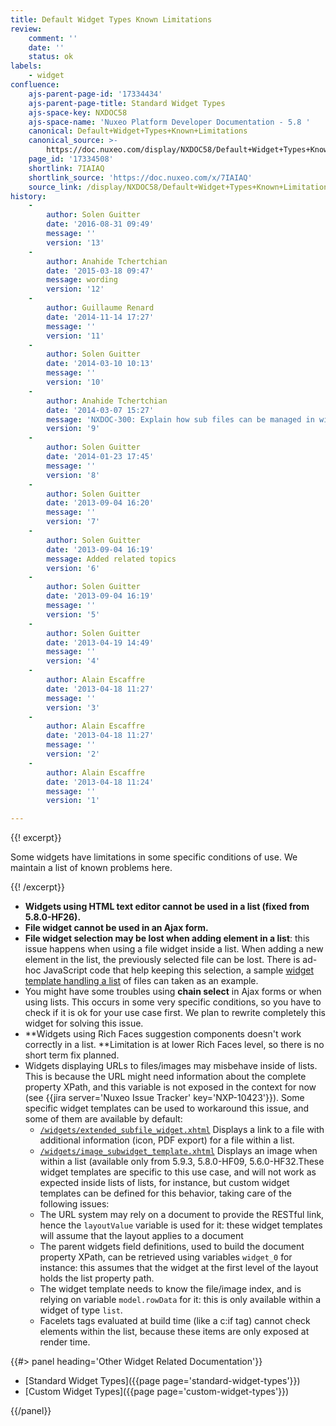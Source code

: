 ```yaml
---
title: Default Widget Types Known Limitations
review:
    comment: ''
    date: ''
    status: ok
labels:
    - widget
confluence:
    ajs-parent-page-id: '17334434'
    ajs-parent-page-title: Standard Widget Types
    ajs-space-key: NXDOC58
    ajs-space-name: 'Nuxeo Platform Developer Documentation - 5.8 '
    canonical: Default+Widget+Types+Known+Limitations
    canonical_source: >-
        https://doc.nuxeo.com/display/NXDOC58/Default+Widget+Types+Known+Limitations
    page_id: '17334508'
    shortlink: 7IAIAQ
    shortlink_source: 'https://doc.nuxeo.com/x/7IAIAQ'
    source_link: /display/NXDOC58/Default+Widget+Types+Known+Limitations
history:
    - 
        author: Solen Guitter
        date: '2016-08-31 09:49'
        message: ''
        version: '13'
    - 
        author: Anahide Tchertchian
        date: '2015-03-18 09:47'
        message: wording
        version: '12'
    - 
        author: Guillaume Renard
        date: '2014-11-14 17:27'
        message: ''
        version: '11'
    - 
        author: Solen Guitter
        date: '2014-03-10 10:13'
        message: ''
        version: '10'
    - 
        author: Anahide Tchertchian
        date: '2014-03-07 15:27'
        message: 'NXDOC-300: Explain how sub files can be managed in widget templates'
        version: '9'
    - 
        author: Solen Guitter
        date: '2014-01-23 17:45'
        message: ''
        version: '8'
    - 
        author: Solen Guitter
        date: '2013-09-04 16:20'
        message: ''
        version: '7'
    - 
        author: Solen Guitter
        date: '2013-09-04 16:19'
        message: Added related topics
        version: '6'
    - 
        author: Solen Guitter
        date: '2013-09-04 16:19'
        message: ''
        version: '5'
    - 
        author: Solen Guitter
        date: '2013-04-19 14:49'
        message: ''
        version: '4'
    - 
        author: Alain Escaffre
        date: '2013-04-18 11:27'
        message: ''
        version: '3'
    - 
        author: Alain Escaffre
        date: '2013-04-18 11:27'
        message: ''
        version: '2'
    - 
        author: Alain Escaffre
        date: '2013-04-18 11:24'
        message: ''
        version: '1'

---
```

{{! excerpt}}

Some widgets have limitations in some specific conditions of use. We maintain a list of known problems here.

{{! /excerpt}}

*   **Widgets using HTML text editor cannot be used in a list (fixed from 5.8.0-HF26).**
*   **File widget cannot be used in an Ajax form.**
*   **File widget selection may be lost when adding element in a list**: this issue happens when using a file widget inside a list. When adding a new element in the list, the previously selected file can be lost. There is ad-hoc JavaScript code that help keeping this selection, a sample&nbsp;[widget template handling a list](https://github.com/nuxeo/nuxeo-dm/blob/release-5.8/nuxeo-platform-webapp/src/main/resources/web/nuxeo.war/widgets/files_list_widget_template.xhtml) of files can taken as an example.
*   You might have some troubles using **chain select** in Ajax forms or when using lists. This occurs in some very specific conditions, so you have to check if it is ok for your use case first. We plan to rewrite completely this widget for solving this issue.
*   **Widgets using Rich Faces suggestion components doesn't work correctly in a list.&nbsp;**Limitation is at lower Rich Faces level, so there is no short term fix planned.
*   Widgets displaying URLs to files/images may misbehave inside of lists. This is because the URL might need information about the complete property XPath, and this variable is not exposed in the context for now (see {{jira server='Nuxeo Issue Tracker' key='NXP-10423'}}). Some specific widget templates can be used to workaround this issue, and some of them are available by default:
    *   [`/widgets/extended_subfile_widget.xhtml`](https://github.com/nuxeo/nuxeo-dm/blob/release-5.8/nuxeo-platform-webapp/src/main/resources/web/nuxeo.war/widgets/extended_subfile_widget.xhtml) Displays a link to a file with additional information (icon, PDF export) for a file within a list.
    *   [`/widgets/image_subwidget_template.xhtml`](https://github.com/nuxeo/nuxeo-jsf/blob/release-5.8/nuxeo-platform-webapp-base/src/main/resources/web/nuxeo.war/widgets/image_subwidget_template.xhtml) Displays an image when within a list (available only from 5.9.3, 5.8.0-HF09, 5.6.0-HF32.These widget templates are specific to this use case, and will not work as expected inside lists of lists, for instance, but custom widget templates can be defined for this behavior, taking care of the following issues:
    *   The URL system may rely on a document to provide the RESTful link, hence the&nbsp;`layoutValue` variable is used for it: these widget templates will assume that the layout applies to a document
    *   The parent widgets field definitions, used to build the document property XPath, can be retrieved using variables `widget_0` for instance: this assumes that the widget at the first level of the layout holds the list property path.
    *   The widget template needs to know the file/image index, and is relying on variable `model.rowData` for it: this is only available within a widget of type `list`.
    *   Facelets tags evaluated at build time (like a c:if tag) cannot check elements within the list, because these items are only exposed at render time.

<div class="row" data-equalizer data-equalize-on="medium"><div class="column medium-6">{{#> panel heading='Other Widget Related Documentation'}}

*   [Standard Widget Types]({{page page='standard-widget-types'}})
*   [Custom Widget Types]({{page page='custom-widget-types'}})

{{/panel}}</div><div class="column medium-6">

&nbsp;

</div></div>